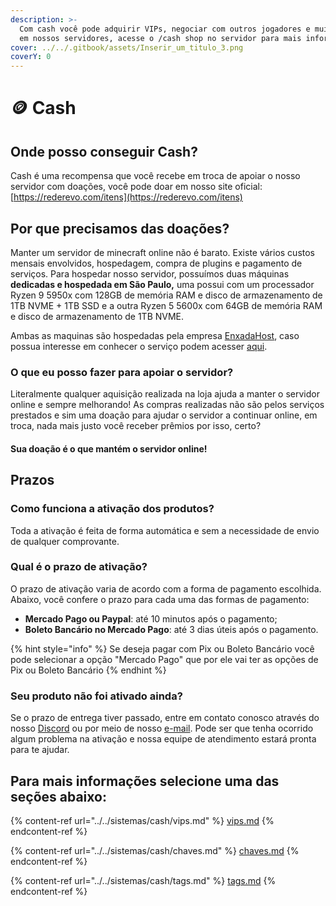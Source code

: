```yaml
---
description: >-
  Com cash você pode adquirir VIPs, negociar com outros jogadores e muito mais
  em nossos servidores, acesse o /cash shop no servidor para mais informações
cover: ../../.gitbook/assets/Inserir_um_titulo_3.png
coverY: 0
---
```


# 🪙 Cash

## Onde posso conseguir Cash?

Cash é uma recompensa que você recebe em troca de apoiar o nosso servidor com doações, você pode doar em nosso site oficial: [https://rederevo.com/itens](https://rederevo.com/itens)

## **Por que precisamos das doações?**

Manter um servidor de minecraft online não é barato. Existe vários custos mensais envolvidos, hospedagem, compra de plugins e pagamento de serviços. Para hospedar nosso servidor, possuímos duas máquinas **dedicadas e hospedada em São Paulo,** uma possui com um processador Ryzen 9 5950x com 128GB de memória RAM e disco de armazenamento de 1TB NVME + 1TB SSD e a outra Ryzen 5 5600x com 64GB de memória RAM e disco de armazenamento de 1TB NVME.

Ambas as maquinas são hospedadas pela empresa [EnxadaHost](https://enxadahost.com/members/aff.php?aff=361), caso possua interesse em conhecer o serviço podem acesser [aqui](https://enxadahost.com/members/aff.php?aff=361).

### **O que eu posso fazer para apoiar o servidor?**

Literalmente qualquer aquisição realizada na loja ajuda a manter o servidor online e sempre melhorando! As compras realizadas não são pelos serviços prestados e sim uma doação para ajudar o servidor a continuar online, em troca, nada mais justo você receber prêmios por isso, certo?

#### Sua doação é o que mantém o servidor online!

## Prazos

### Como funciona a ativação dos produtos?

Toda a ativação é feita de forma automática e sem a necessidade de envio de qualquer comprovante.

### Qual é o prazo de ativação?

O prazo de ativação varia de acordo com a forma de pagamento escolhida. Abaixo, você confere o prazo para cada uma das formas de pagamento:

* **Mercado Pago ou Paypal**: até 10 minutos após o pagamento;
* **Boleto Bancário no Mercado Pago**: até 3 dias úteis após o pagamento.

{% hint style="info" %}
Se deseja pagar com Pix ou Boleto Bancário você pode selecionar a opção "Mercado Pago" que por ele vai ter as opções de Pix ou Boleto Bancário
{% endhint %}

### Seu produto não foi ativado ainda?

Se o prazo de entrega tiver passado, entre em contato conosco através do nosso [Discord](https://discord.com/invite/h6pQ5VwcMz) ou por meio de nosso [e-mail](mailto:supore@rederevo.com). Pode ser que tenha ocorrido algum problema na ativação e nossa equipe de atendimento estará pronta para te ajudar.

## Para mais informações selecione uma das seções abaixo:

{% content-ref url="../../sistemas/cash/vips.md" %}
[vips.md](../../sistemas/cash/vips.md)
{% endcontent-ref %}

{% content-ref url="../../sistemas/cash/chaves.md" %}
[chaves.md](../../sistemas/cash/chaves.md)
{% endcontent-ref %}

{% content-ref url="../../sistemas/cash/tags.md" %}
[tags.md](../../sistemas/cash/tags.md)
{% endcontent-ref %}
